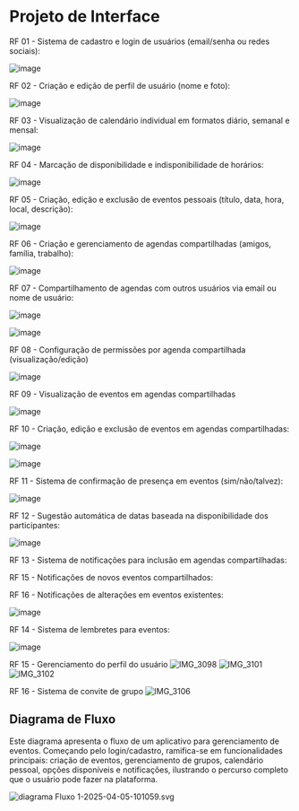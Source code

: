 
# Projeto de Interface

RF 01 - Sistema de cadastro e login de usuários (email/senha ou redes sociais):

![image](https://github.com/user-attachments/assets/8382759b-36c4-488e-8bd1-3ae858218e36)

RF 02 - Criação e edição de perfil de usuário (nome e foto):

![image](https://github.com/user-attachments/assets/b6fd28a1-fdc0-4135-8cdc-65d6fe2b9548)

RF 03 - Visualização de calendário individual em formatos diário, semanal e mensal:

![image](https://github.com/user-attachments/assets/9a4b574c-f754-40ed-99ee-157d7c5629b7)

RF 04 - Marcação de disponibilidade e indisponibilidade de horários:

![image](https://github.com/user-attachments/assets/d37486d6-40c7-4ef6-bd00-73826db37e01)


RF 05 - Criação, edição e exclusão de eventos pessoais (título, data, hora, local, descrição):

![image](https://github.com/user-attachments/assets/9950b07d-1fab-47f3-9bd9-afe8c6cff29c)


RF 06 - Criação e gerenciamento de agendas compartilhadas (amigos, família, trabalho):

![image](https://github.com/user-attachments/assets/1d35761f-4531-484e-ae8c-a7d095ac19f3)


RF 07 - Compartilhamento de agendas com outros usuários via email ou nome de usuário:

![image](https://github.com/user-attachments/assets/2c03d732-8c0e-4e11-81f1-761b4178f74a)

![image](https://github.com/user-attachments/assets/ccf53e4a-1541-4766-b1f1-045af9328288)


RF 08 - Configuração de permissões por agenda compartilhada (visualização/edição)

![image](https://github.com/user-attachments/assets/ff67152e-e0e0-413d-92b4-869a7c73fe5e)



RF 09 - Visualização de eventos em agendas compartilhadas

![image](https://github.com/user-attachments/assets/43134c1a-24af-4699-a569-6b379c8aa585)


RF 10 - Criação, edição e exclusão de eventos em agendas compartilhadas:

![image](https://github.com/user-attachments/assets/cd6306d0-c0b5-49dc-8194-945f1b357653)

![image](https://github.com/user-attachments/assets/d2cf5ea3-fe5d-40a9-af90-8083d2e2236a)


RF 11 - Sistema de confirmação de presença em eventos (sim/não/talvez):

![image](https://github.com/user-attachments/assets/35d6d92f-4823-497b-9432-58e0d1453c45)

RF 12 - Sugestão automática de datas baseada na disponibilidade dos participantes:

![image](https://github.com/user-attachments/assets/851d51aa-37c1-4462-a580-53003707327a)

RF 13 - Sistema de notificações para inclusão em agendas compartilhadas:

RF 15 - Notificações de novos eventos compartilhados:

RF 16 - Notificações de alterações em eventos existentes:

![image](https://github.com/user-attachments/assets/5e43201f-d9ec-4cd7-bde8-c1ba1530c839)

RF 14 - Sistema de lembretes para eventos:

![image](https://github.com/user-attachments/assets/c9c7da9d-65e7-45c9-b03f-ad046108f6ba)

RF 15 - Gerenciamento do perfil do usuário
![IMG_3098](https://github.com/user-attachments/assets/2258891c-de65-4171-85c1-fc7fb013a2f0)
![IMG_3101](https://github.com/user-attachments/assets/2d38daa9-f96d-4b3b-aa67-53e452cecd85)
![IMG_3102](https://github.com/user-attachments/assets/2a68958f-be75-4be1-8c84-06793b1bafd8)

RF 16 - Sistema de convite de grupo
![IMG_3106](https://github.com/user-attachments/assets/15fffb49-73a4-48f9-95d1-1dabbbb23952)



## Diagrama de Fluxo
Este diagrama apresenta o fluxo de um aplicativo para gerenciamento de eventos. Começando pelo login/cadastro, ramifica-se em funcionalidades principais: criação de eventos, gerenciamento de grupos, calendário pessoal, opções disponíveis e notificações, ilustrando o percurso completo que o usuário pode fazer na plataforma.

![diagrama Fluxo 1-2025-04-05-101059.svg](img/diagramaFluxo/diagrama%20Fluxo%201-2025-04-05-101059.svg)


